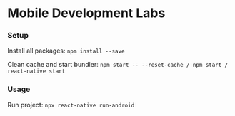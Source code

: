 # Mobile Development Labs

### Setup

Install all packages:
`npm install --save`

Clean cache and start bundler:
`npm start -- --reset-cache / npm start / react-native start `

### Usage

Run project:
`npx react-native run-android`
